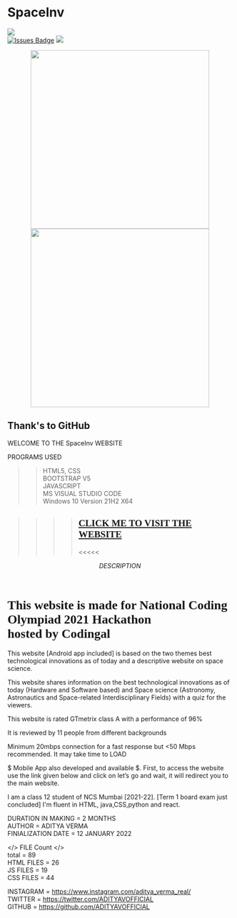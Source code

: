 # SpaceInv
<head>
  <link href="https://fonts.googleapis.com/css2?family=Carter+One&display=swap" rel="stylesheet"></head>
<a href="https://twitter.com/ADITYAVOFFICIAL" ><img src="https://img.shields.io/twitter/follow/ADITYAVOFFICIAL.svg?style=social" /> </a>
<br>
<a href="https://github.com/ADITYAVOFFICIAL/awesome-github-profile-readme/issues"><img src="https://img.shields.io/github/issues/ADITYAVOFFICIAL/awesome-github-profile-readme" alt="Issues Badge"/></a>
<a href="https://www.youtube.com/channel/UC9zfSBBnZniAOrek0xMqUAw" ><img src="https://img.shields.io/youtube/channel/views/UC9zfSBBnZniAOrek0xMqUAw?style=social" /> </a>
<br>
<p align = "center">
  <img src = "https://github-readme-stats.vercel.app/api?username=ADITYAVOFFICIAL&show_icons=true&theme=bear" width = 400>
  <img src = "https://github-readme-streak-stats.herokuapp.com?user=ADITYAVOFFICIAL&theme=dark&hide_border=true" width = 400>
</p>
<h2>Thank's to GitHub</h2>
 WELCOME TO THE SpaceInv WEBSITE  <br>

PROGRAMS USED<br>
>> HTML5, CSS<br>
>> BOOTSTRAP V5<br>
>> JAVASCRIPT<br>
>> MS VISUAL STUDIO CODE<br>
>> Windows 10 Version 21H2 X64<br>

>>>> <h2 style="font-family: 'Carter One', cursive;"><a href="https://spaceinv.adityavermareal.repl.co/"><b>CLICK ME TO VISIT THE WEBSITE</a></b></h2> <<<<<

$$ DESCRIPTION $$<br>

<h1 style="font-family: 'Carter One', cursive;">This website is made for National Coding Olympiad 2021 Hackathon<br>
  hosted by Codingal
</h1>

This website [Android app included] is based on the two themes best technological innovations as of today and a descriptive website on space science.<br>

This website shares information on the best technological innovations as of today (Hardware and Software based) and Space science (Astronomy, Astronautics and Space-related Interdisciplinary Fields) with a quiz for the viewers.<br>

This website is rated GTmetrix class A with a performance of 96%<br>

It is reviewed by 11 people from different backgrounds<br>

Minimum 20mbps connection for a fast response but <50 Mbps recommended. It may take time to LOAD<BR>

$ Mobile App also developed and available $. First, to access the website use the link given below
and click on let’s go and wait, it will redirect you to the main website.<br>

I am a class 12 student of NCS Mumbai [2021-22]. [Term 1 board exam just concluded]
I'm fluent in HTML, java,CSS,python and react.<br>

DURATION IN MAKING = 2 MONTHS<br>
AUTHOR = ADITYA VERMA<br>
FINIALIZATION DATE = 12 JANUARY 2022<br>


</> FILE Count  </><br>
total = 89<br>
HTML FILES = 26<br>
JS FILES = 19<br>
CSS FILES = 44<br>

INSTAGRAM = https://www.instagram.com/aditya_verma_real/<br>
TWITTER = https://twitter.com/ADITYAVOFFICIAL<br>
GITHUB = https://github.com/ADITYAVOFFICIAL<br>
